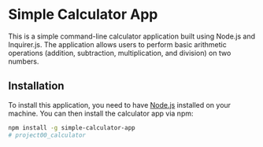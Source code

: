 # Simple Calculator App

This is a simple command-line calculator application built using Node.js and Inquirer.js. The application allows users to perform basic arithmetic operations (addition, subtraction, multiplication, and division) on two numbers.

## Installation

To install this application, you need to have [Node.js](https://nodejs.org/) installed on your machine. You can then install the calculator app via npm:

```bash
npm install -g simple-calculator-app
#   p r o j e c t 0 0 _ c a l c u l a t o r  
 